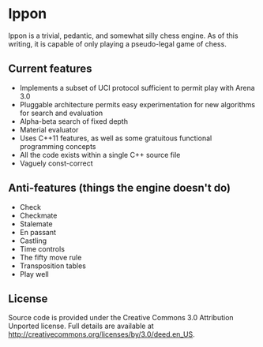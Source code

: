 Ippon
=====

Ippon is a trivial, pedantic, and somewhat silly chess
engine.  As of this writing, it is capable of only playing
a pseudo-legal game of chess. 

Current features
----------------

- Implements a subset of UCI protocol sufficient to permit play 
  with Arena 3.0
- Pluggable architecture permits easy experimentation for 
  new algorithms for search and evaluation  
- Alpha-beta search of fixed depth
- Material evaluator
- Uses C++11 features, as well as some gratuitous functional
  programming concepts
- All the code exists within a single C++ source file
- Vaguely const-correct


Anti-features (things the engine doesn't do)
--------------------------------------------

- Check
- Checkmate
- Stalemate
- En passant
- Castling
- Time controls
- The fifty move rule
- Transposition tables
- Play well

License
-------

Source code is provided under the Creative Commons 3.0 Attribution 
Unported license.  Full details are available at
<http://creativecommons.org/licenses/by/3.0/deed.en_US>.
